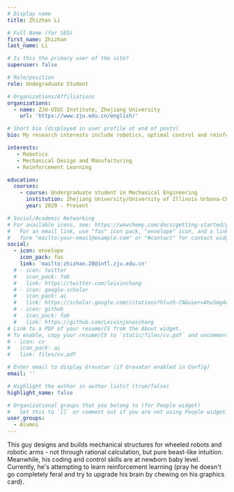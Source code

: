 ```yaml
---
# Display name
title: Zhizhan Li

# Full Name (for SEO)
first_name: Zhizhan
last_name: Li

# Is this the primary user of the site?
superuser: false

# Role/position
role: Undegraduate Student

# Organizations/Affiliations
organizations:
  - name: ZJU-UIUC Institute, Zhejiang University
    url: 'https://www.zju.edu.cn/english/'

# Short bio (displayed in user profile at end of posts)
bio: My research interests include robotics, optimal control and reinforcement learning.

interests:
   - Robotics
   - Mechanical Design and Manufacturing
   - Reinforcement Learning

education:
  courses:
    - course: Undergraduate student in Mechanical Engineering
      institution: Zhejiang University/University of Illinois Urbana-Champaign
      year: 2020 - Present

# Social/Academic Networking
# For available icons, see: https://wowchemy.com/docs/getting-started/page-builder/#icons
#   For an email link, use "fas" icon pack, "envelope" icon, and a link in the
#   form "mailto:your-email@example.com" or "#contact" for contact widget.
social:
  - icon: envelope
    icon_pack: fas
    link: 'mailto:zhizhan.20@intl.zju.edu.cn'
  # - icon: twitter
  #   icon_pack: fab
  #   link: https://twitter.com/leixinchang
  # - icon: google-scholar
  #   icon_pack: ai
  #   link: https://scholar.google.com/citations?hl=zh-CN&user=Ahu5mg4AAAAJ
  # - icon: github
  #   icon_pack: fab
  #   link: https://github.com/Leixinjonaschang
# Link to a PDF of your resume/CV from the About widget.
# To enable, copy your resume/CV to `static/files/cv.pdf` and uncomment the lines below.
# - icon: cv
#   icon_pack: ai
#   link: files/cv.pdf

# Enter email to display Gravatar (if Gravatar enabled in Config)
email: ''

# Highlight the author in author lists? (true/false)
highlight_name: false

# Organizational groups that you belong to (for People widget)
#   Set this to `[]` or comment out if you are not using People widget.
user_groups:
  - Alumni
---
```


This guy designs and builds mechanical structures for wheeled robots and robotic arms - not through rational calculation, but pure beast-like intuition. Meanwhile, his coding and control skills are at newborn baby level. Currently, he's attempting to learn reinforcement learning (pray he doesn't go completely feral and try to upgrade his brain by chewing on his graphics card).